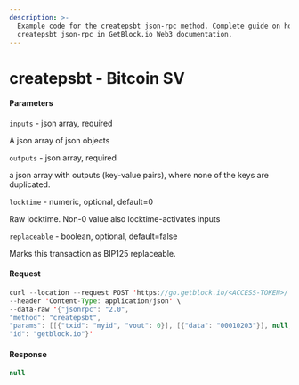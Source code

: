 ```yaml
---
description: >-
  Example code for the createpsbt json-rpc method. Сomplete guide on how to use
  createpsbt json-rpc in GetBlock.io Web3 documentation.
---
```


# createpsbt - Bitcoin SV

#### Parameters

`inputs` - json array, required

A json array of json objects

`outputs` - json array, required

a json array with outputs (key-value pairs), where none of the keys are duplicated.

`locktime` - numeric, optional, default=0

Raw locktime. Non-0 value also locktime-activates inputs

`replaceable` - boolean, optional, default=false

Marks this transaction as BIP125 replaceable.

#### Request

```java
curl --location --request POST 'https://go.getblock.io/<ACCESS-TOKEN>/' \
--header 'Content-Type: application/json' \ 
--data-raw '{"jsonrpc": "2.0",
"method": "createpsbt",
"params": [[{"txid": "myid", "vout": 0}], [{"data": "00010203"}], null, null],
"id": "getblock.io"}'
```

#### Response

```java
null
```
